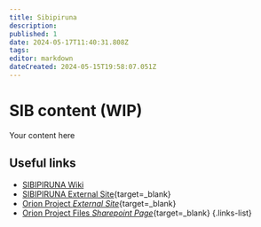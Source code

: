```yaml
---
title: Sibipiruna
description: 
published: 1
date: 2024-05-17T11:40:31.808Z
tags: 
editor: markdown
dateCreated: 2024-05-15T19:58:07.051Z
---
```


# SIB content (WIP)
Your content here

## Useful links

- [SIBIPIRUNA Wiki](/Beamlines/Sibipiruna/sib_intro)
- [SIBIPIRUNA External Site](https://cnpem.br/orion/){target=_blank}
- [Orion Project *External Site*](https://cnpem.br/orion/){target=_blank}
- [Orion Project Files *Sharepoint Page*](https://cnpemcamp.sharepoint.com/sites/lnls/projectsII/SitePages/orionbeamlines.aspx){target=_blank}
{.links-list}